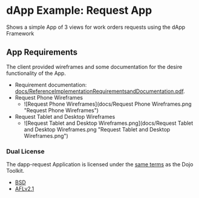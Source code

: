 # dApp Example: Request App
Shows a simple App of 3 views for work orders requests using the dApp Framework


## App Requirements
The client provided wireframes and some documentation for the desire functionality of the App.

- Requirement documentation: [docs/ReferenceImplementationRequirementsandDocumentation.pdf](docs/ReferenceImplementationRequirementsandDocumentation.pdf "ReferenceImplementationRequirementsandDocumentation").
- Request Phone Wireframes
    - ![Request Phone Wireframes](docs/Request Phone Wireframes.png "Request Phone Wireframes")
- Request Tablet and Desktop Wireframes
    - ![Request Tablet and Desktop Wireframes.png](docs/Request Tablet and Desktop Wireframes.png "Request Tablet and Desktop Wireframes.png")



### Dual License
The dapp-request Application is licensed under the [same
terms](https://github.com/dojo/dojo/blob/master/LICENSE) as the Dojo
Toolkit.

* [BSD](https://github.com/dojo/dojo/blob/master/LICENSE#L13)
* [AFLv2.1](https://github.com/dojo/dojo/blob/master/LICENSE#L43)
